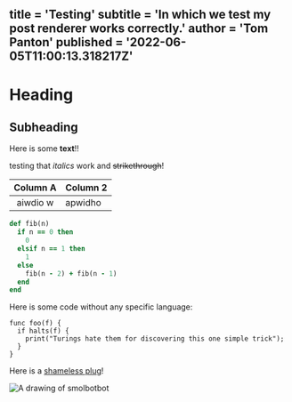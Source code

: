 title = 'Testing'
subtitle = 'In which we test my post renderer works correctly.'
author = 'Tom Panton'
published = '2022-06-05T11:00:13.318217Z'
---
# Heading
## Subheading
Here is some **text**!!

testing that _italics_ work and ~~strikethrough~~!

| Column A | Column 2 |
|:--------:|----------|
| aiwdio w | apwidho  |

```ruby
def fib(n)
  if n == 0 then
    0
  elsif n == 1 then
    1
  else
    fib(n - 2) + fib(n - 1)
  end
end
```

Here is some code without any specific language:

```
func foo(f) {
  if halts(f) {
    print("Turings hate them for discovering this one simple trick");
  }
}
```

Here is a [shameless plug](https://smolbotbot.com)!

![A drawing of smolbotbot](/article_media/smolbotbot.jpeg)
